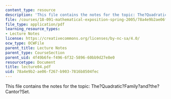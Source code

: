 ```yaml
---
content_type: resource
description: 'This file contains the notes for the topic: The?Quadratic?Family?and?the?Cantor?Set.'
file: /courses/18-091-mathematical-exposition-spring-2005/78a4e9b2ae06f267b9037816b8504fec_lecture04.pdf
file_type: application/pdf
learning_resource_types:
- Lecture Notes
license: https://creativecommons.org/licenses/by-nc-sa/4.0/
ocw_type: OCWFile
parent_title: Lecture Notes
parent_type: CourseSection
parent_uid: 4f49b6fe-f496-6f32-5896-60bb9d27e8e0
resourcetype: Document
title: lecture04.pdf
uid: 78a4e9b2-ae06-f267-b903-7816b8504fec
---
```

This file contains the notes for the topic: The?Quadratic?Family?and?the?Cantor?Set.